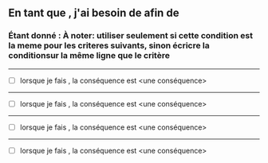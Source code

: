 ## En tant que <acteur>, j'ai besoin de <besoin> afin de <justification>

### Étant donné <une condition initiale>: À noter: utiliser seulement si cette condition est la meme pour les criteres suivants, sinon écricre la conditionsur la même ligne que le critère
------
* [ ]  lorsque je fais <une action>, la conséquence est <une conséquence>
------
* [ ] lorsque je fais <une action>, la conséquence est <une conséquence>
------
* [ ] lorsque je fais <une action>, la conséquence est <une conséquence>
------
* [ ] lorsque je fais <une action>, la conséquence est <une conséquence>